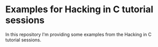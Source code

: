 # Examples for Hacking in C tutorial sessions

In this repository I'm providing some examples from the Hacking in C tutorial sessions.
